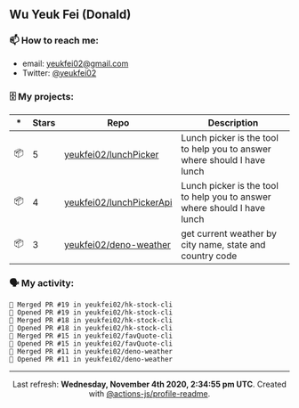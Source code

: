 ## Wu Yeuk Fei (Donald)

### 📫 How to reach me:

- email: [yeukfei02@gmail.com](yeukfei02@gmail.com)
- Twitter: [@yeukfei02](https://twitter.com/yeukfei02)

### 🗄 My projects:

|*|Stars|Repo|Description|
|---|---|---|---|
| 📦 | 5 | [yeukfei02/lunchPicker](https://github.com/yeukfei02/lunchPicker) | Lunch picker is the tool to help you to answer where should I have lunch |
| 📦 | 4 | [yeukfei02/lunchPickerApi](https://github.com/yeukfei02/lunchPickerApi) | Lunch picker is the tool to help you to answer where should I have lunch |
| 📦 | 3 | [yeukfei02/deno-weather](https://github.com/yeukfei02/deno-weather) | get current weather by city name, state and country code |

### 🗣 My activity:

```
🎉 Merged PR #19 in yeukfei02/hk-stock-cli
💪 Opened PR #19 in yeukfei02/hk-stock-cli
🎉 Merged PR #18 in yeukfei02/hk-stock-cli
💪 Opened PR #18 in yeukfei02/hk-stock-cli
🎉 Merged PR #15 in yeukfei02/favQuote-cli
💪 Opened PR #15 in yeukfei02/favQuote-cli
🎉 Merged PR #11 in yeukfei02/deno-weather
💪 Opened PR #11 in yeukfei02/deno-weather
```

<!-- <img src="https://github-readme-stats.vercel.app/api?username=yeukfei02&show_icons=true&count_private=true&theme=radical" />

<img src="https://github-readme-stats.vercel.app/api/top-langs/?username=yeukfei02&theme=radical" /> -->

---

<p align="center">Last refresh: <b>Wednesday, November 4th 2020, 2:34:55 pm UTC</b>. Created with <a href=https://github.com/marketplace/actions/profile-readme>@actions-js/profile-readme</a>.</p>
